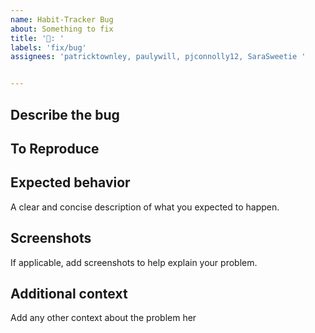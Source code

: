 ```yaml
---
name: Habit-Tracker Bug
about: Something to fix
title: '🐛: '
labels: 'fix/bug'
assignees: 'patricktownley, paulywill, pjconnolly12, SaraSweetie '


---
```


## Describe the bug


## To Reproduce


## Expected behavior
A clear and concise description of what you expected to happen.


## Screenshots
If applicable, add screenshots to help explain your problem.


## Additional context
Add any other context about the problem her
